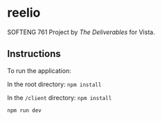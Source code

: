 # reelio

SOFTENG 761 Project by *The Deliverables* for Vista.

## Instructions
To run the application:

In the root directory: `npm install`

In the `/client` directory: `npm install`

`npm run dev`

